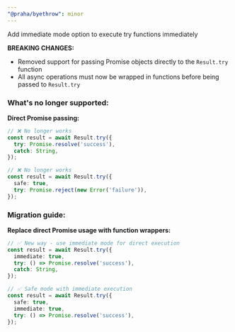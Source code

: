 ```yaml
---
"@praha/byethrow": minor
---
```


Add immediate mode option to execute try functions immediately

**BREAKING CHANGES:**
- Removed support for passing Promise objects directly to the `Result.try` function
- All async operations must now be wrapped in functions before being passed to `Result.try`

### What's no longer supported:

**Direct Promise passing:**
```ts
// ❌ No longer works
const result = await Result.try({
  try: Promise.resolve('success'),
  catch: String,
});

// ❌ No longer works  
const result = await Result.try({
  safe: true,
  try: Promise.reject(new Error('failure')),
});
```

### Migration guide:

**Replace direct Promise usage with function wrappers:**
```ts
// ✅ New way - use immediate mode for direct execution
const result = await Result.try({
  immediate: true,
  try: () => Promise.resolve('success'),
  catch: String,
});

// ✅ Safe mode with immediate execution
const result = await Result.try({
  safe: true,
  immediate: true,
  try: () => Promise.resolve('success'),
});
```
